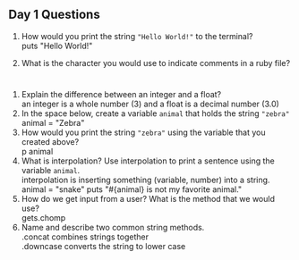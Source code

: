 ## Day 1 Questions

1. How would you print the string `"Hello World!"` to the terminal?<br>
puts "Hello World!"

1. What is the character you would use to indicate comments in a ruby file?<br>
#
1. Explain the difference between an integer and a float?<br>
an integer is a whole number (3) and a float is a decimal number (3.0)
1. In the space below, create a variable `animal` that holds the string `"zebra"`<br>
animal = "Zebra"
1. How would you print the string `"zebra"` using the variable that you created above?<br>
p animal
1. What is interpolation? Use interpolation to print a sentence using the variable `animal`. <br>
interpolation is inserting something (variable, number) into a string.
animal = "snake"
puts "#{animal} is not my favorite animal."
1. How do we get input from a user? What is the method that we would use?<br>
gets.chomp
1. Name and describe two common string methods.<br>
.concat combines strings together <br>
.downcase converts the string to lower case
